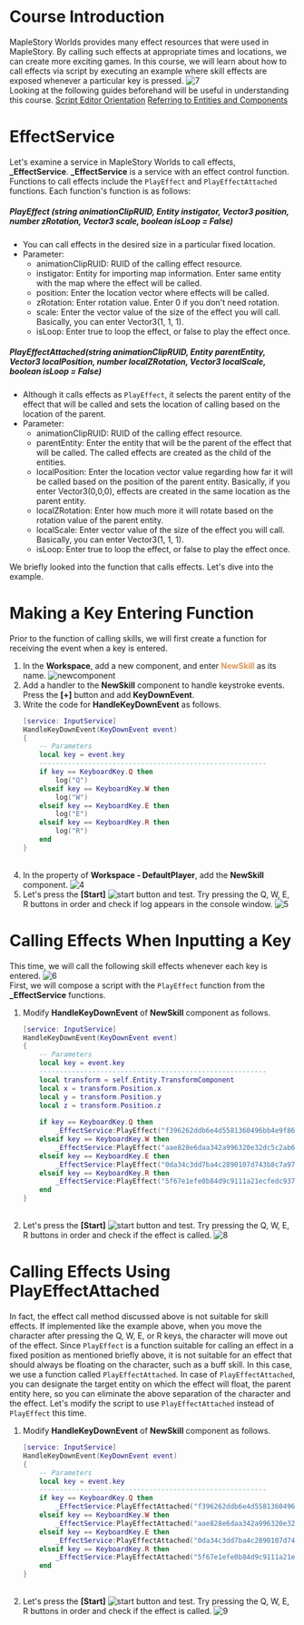 # Course Introduction 
MapleStory Worlds provides many effect resources that were used in MapleStory.
By calling such effects at appropriate times and locations, we can create more exciting games.
In this course, we will learn about how to call effects via script by executing an example where skill effects are exposed whenever a particular key is pressed.
![7](https://mod-file.dn.nexoncdn.co.kr/bbs/1657073589665cedf2671ce1f46b1966a5a7b8ce7817f.gif "7")
<br>
Looking at the following guides beforehand will be useful in understanding this course.
[Script Editor Orientation](https://mod-developers.nexon.com/docs?postId=56{"target":"_self"})
[Referring to Entities and Components](https://mod-developers.nexon.com/docs?postId=164{"target":"_self"})
# EffectService
Let's examine a service in MapleStory Worlds to call effects, **_EffectService**.
**_EffectService** is a service with an effect control function. Functions to call effects include the `PlayEffect` and `PlayEffectAttached` functions.
Each function's function is as follows:
<br>
##### PlayEffect (string animationClipRUID, Entity instigator, Vector3 position, number zRotation, Vector3 scale, boolean isLoop = False)
* You can call effects in the desired size in a particular fixed location.
* Parameter: 
    * animationClipRUID: RUID of the calling effect resource.
    * instigator: Entity for importing map information. Enter same entity with the map where the effect will be called.
    * position: Enter the location vector where effects will be called.
    * zRotation: Enter rotation value. Enter 0 if you don't need rotation.
    * scale: Enter the vector value of the size of the effect you will call. Basically, you can enter Vector3(1, 1, 1).
    * isLoop: Enter true to loop the effect, or false to play the effect once. 

##### PlayEffectAttached(string animationClipRUID, Entity parentEntity, Vector3 localPosition, number localZRotation, Vector3 localScale, boolean isLoop = False)
* Although it calls effects as `PlayEffect`, it selects the parent entity of the effect that will be called and sets the location of calling based on the location of the parent.
* Parameter: 
    * animationClipRUID: RUID of the calling effect resource.
    * parentEntity: Enter the entity that will be the parent of the effect that will be called. The called effects are created as the child of the entities.
    * localPosition: Enter the location vector value regarding how far it will be called based on the position of the parent entity.
        Basically, if you enter Vector3(0,0,0), effects are created in the same location as the parent entity.
    * localZRotation: Enter how much more it will rotate based on the rotation value of the parent entity.
    * localScale: Enter vector value of the size of the effect you will call. Basically, you can enter Vector3(1, 1, 1).
    * isLoop: Enter true to loop the effect, or false to play the effect once.

We briefly looked into the function that calls effects. Let's dive into the example.
# Making a Key Entering Function
Prior to the function of calling skills, we will first create a function for receiving the event when a key is entered.
1. In the **Workspace**, add a new component, and enter <span style="color: #dc9656">**NewSkill**</span> as its name.
    ![newcomponent](https://mod-file.dn.nexoncdn.co.kr/bbs/16878457449028bebb7ed9b9141288f93dd176baca7c5.png "newcomponent")
    <br>
2. Add a handler to the **NewSkill** component to handle keystroke events.
    Press the **[+]** button and add **KeyDownEvent**.
    <br>
3. Write the code for **HandleKeyDownEvent** as follows.
    ```lua
    [service: InputService]
    HandleKeyDownEvent(KeyDownEvent event) 
    {
        -- Parameters
        local key = event.key
        --------------------------------------------------------
        if key == KeyboardKey.Q then
            log("Q")   
        elseif key == KeyboardKey.W then
            log("W")
        elseif key == KeyboardKey.E then
            log("E")
        elseif key == KeyboardKey.R then
            log("R")
        end
    }
    ```
    <br>
4. In the property of **Workspace - DefaultPlayer**, add the **NewSkill** component.
    ![4](https://mod-file.dn.nexoncdn.co.kr/bbs/163548611402098c3ded642444abfadea659e0d4c11e4.png "4")
    <br>
5. Let's press the **[Start]** ![start](https://mod-file.dn.nexoncdn.co.kr/storage/icons/tool/icon_play.png "start") button and test.
    Try pressing the Q, W, E, R buttons in order and check if log appears in the console window.
    ![5](https://mod-file.dn.nexoncdn.co.kr/bbs/168784592446662b0ed4106354178bf8d999b4e63ce09.png "5")
# Calling Effects When Inputting a Key
This time, we will call the following skill effects whenever each key is entered.
![6](https://mod-file.dn.nexoncdn.co.kr/bbs/16570736554871ba7e07a399d41e9ae395e244a86397f.png "6")
<br>
First, we will compose a script with the `PlayEffect` function from the **_EffectService** functions.
1. Modify **HandleKeyDownEvent** of **NewSkill** component as follows.
    ```lua
    [service: InputService]
    HandleKeyDownEvent(KeyDownEvent event) 
    {
        -- Parameters
        local key = event.key
        --------------------------------------------------------
        local transform = self.Entity.TransformComponent
        local x = transform.Position.x
        local y = transform.Position.y
        local z = transform.Position.z
        
        if key == KeyboardKey.Q then
            _EffectService:PlayEffect("f396262ddb6e4d5581360496bb4e9f86",self.Entity,Vector3(x,y,z), 0, Vector3(1,1,1), false)
        elseif key == KeyboardKey.W then
            _EffectService:PlayEffect("aae828e6daa342a996320e32dc5c2ab6",self.Entity,Vector3(x,y,z), 0, Vector3(1,1,1), false)
        elseif key == KeyboardKey.E then
            _EffectService:PlayEffect("0da34c3dd7ba4c2890107d743b8c7a97",self.Entity,Vector3(x,y,z), 0, Vector3(1,1,1), false)
        elseif key == KeyboardKey.R then
            _EffectService:PlayEffect("5f67e1efe0b84d9c9111a21ecfedc937",self.Entity,Vector3(x,y,z), 0, Vector3(1,1,1), false)
        end
    }
    ```
    <br>
2. Let's press the **[Start]** ![start](https://mod-file.dn.nexoncdn.co.kr/storage/icons/tool/icon_play.png "start") button and test.
    Try pressing the Q, W, E, R buttons in order and check if the effect is called.
![8](https://mod-file.dn.nexoncdn.co.kr/bbs/16570737747217dd51981074941c29e9f0fcb75018662.gif "8")
# Calling Effects Using PlayEffectAttached
In fact, the effect call method discussed above is not suitable for skill effects. If implemented like the example above, when you move the character after pressing the Q, W, E, or R keys, the character will move out of the effect.  Since `PlayEffect` is a function suitable for calling an effect in a fixed position as mentioned briefly above, it is not suitable for an effect that should always be floating on the character, such as a buff skill. In this case, we use a function called `PlayEffectAttached`.
In case of `PlayEffectAttached`, you can designate the target entity on which the effect will float, the parent entity here, so you can eliminate the above separation of the character and the effect.
Let's modify the script to use `PlayEffectAttached` instead of `PlayEffect` this time.

1. Modify **HandleKeyDownEvent** of **NewSkill** component as follows.
    ```lua
    [service: InputService]
    HandleKeyDownEvent(KeyDownEvent event) 
    {
        -- Parameters
        local key = event.key
        --------------------------------------------------------
        if key == KeyboardKey.Q then
            _EffectService:PlayEffectAttached("f396262ddb6e4d5581360496bb4e9f86",self.Entity,Vector3(0,0,0), 0, Vector3(1,1,1), false)
        elseif key == KeyboardKey.W then
            _EffectService:PlayEffectAttached("aae828e6daa342a996320e32dc5c2ab6",self.Entity,Vector3(0,0,0), 0, Vector3(1,1,1), false)
        elseif key == KeyboardKey.E then
            _EffectService:PlayEffectAttached("0da34c3dd7ba4c2890107d743b8c7a97",self.Entity,Vector3(0,0,0), 0, Vector3(1,1,1), false)
        elseif key == KeyboardKey.R then
            _EffectService:PlayEffectAttached("5f67e1efe0b84d9c9111a21ecfedc937",self.Entity,Vector3(0,0,0), 0, Vector3(1,1,1), false)
        end
    }
    ```
    <br>
2. Let's press the **[Start]** ![start](https://mod-file.dn.nexoncdn.co.kr/storage/icons/tool/icon_play.png "start") button and test.
    Try pressing the Q, W, E, R buttons in order and check if the effect is called.
![9](https://mod-file.dn.nexoncdn.co.kr/bbs/1657074462609d91dd217137d4049a2aa8ff3aa5df599.gif "9")